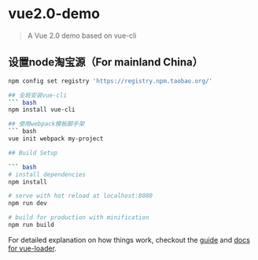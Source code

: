 # vue2.0-demo

> A Vue 2.0 demo based on vue-cli
## 设置node淘宝源（For mainland China）
``` bash
npm config set registry 'https://registry.npm.taobao.org/'

## 全局安装vue-cli
``` bash
npm install vue-cli

## 使用webpack模板脚手架
``` bash
vue init webpack my-project

## Build Setup

``` bash
# install dependencies
npm install

# serve with hot reload at localhost:8080
npm run dev

# build for production with minification
npm run build
```

For detailed explanation on how things work, checkout the [guide](http://vuejs-templates.github.io/webpack/) and [docs for vue-loader](http://vuejs.github.io/vue-loader).
